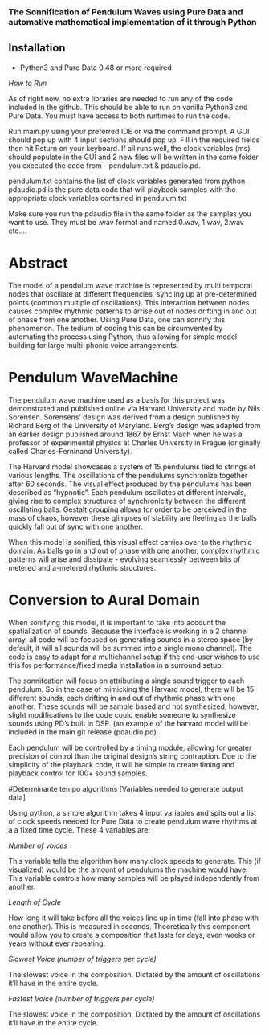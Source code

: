 ### The Sonnification of Pendulum Waves using Pure Data and automative mathematical implementation of it through Python

## Installation

  - Python3 and Pure Data 0.48 or more required
  
  _How to Run_

As of right now, no extra libraries are needed to run any of the code included in the github. This should be able to run on vanilla Python3 and Pure Data. You must have access to both runtimes to run the code.

Run main.py using your preferred IDE or via the command prompt. A GUI should pop up with 4 input sections should pop up. Fill in the required fields then hit Return on your keyboard. If all runs well, the clock variables (ms) should populate in the GUI and 2 new files will be written in the same folder you executed the code from - pendulum.txt & pdaudio.pd. 

pendulum.txt contains the list of clock variables generated from python
pdaudio.pd is the pure data code that will playback samples with the appropriate clock variables contained in pendulum.txt

Make sure you run the pdaudio file in the same folder as the samples you want to use. They must be .wav format and named 0.wav, 1.wav, 2.wav etc…. 



# Abstract

The model of a pendulum wave machine is represented by multi temporal nodes that oscillate at different frequencies, sync’ing up at pre-determined points (common multiple of oscillations). This interaction between nodes causes complex rhythmic patterns to arrise out of nodes drifting in and out of phase from one another.  Using Pure Data, one can sonnify this phenomenon. The tedium of coding this can be circumvented by automating the process using Python, thus allowing for simple model building for large multi-phonic voice arrangements. 

# Pendulum WaveMachine

The pendulum wave machine used as a basis for this project was demonstrated and published online via Harvard University and made by Nils Sorensen. Sorensens’ design was derived from a design published by Richard Berg of the University of Maryland. Berg’s design was adapted from an earlier design published around 1867 by Ernst Mach when he was a professor of experimental physics at Charles University in Prague (originally called Charles-Ferninand University). 

The Harvard model showcases a system of 15 pendulums tied to strings of various lengths. The oscillations of the pendulums synchronize together after 60 seconds. The visual effect produced by the pendulums has been described as “hypnotic”. Each pendulum oscillates at different intervals, giving rise to complex structures of synchronicity between the different oscillating balls. Gestalt grouping allows for order to be perceived in the mass of chaos, however these glimpses of stability are fleeting as the balls quickly fall out of sync with one another. 

When this model is sonified, this visual effect carries over to the rhythmic domain. As balls go in and out of phase with one another, complex rhythmic patterns will arise and dissipate - evolving seamlessly between bits of metered and a-metered rhythmic structures. 

# Conversion to Aural Domain

When sonifying this model, it is important to take into account the spatialization of sounds. Because the interface is working in a 2 channel array, all code will be focused on generating sounds in a stereo space (by default, it will all sounds will be summed into a single mono channel). The code is easy to adapt for a multichannel setup if the end-user wishes to use this for performance/fixed media installation in a surround setup. 

The sonnifcation will focus on attributing a single sound trigger to each pendulum. So in the case of mimicking the Harvard model, there will be 15 different sounds, each drifting in and out of rhythmic phase with one another. These sounds will be sample based and not synthesized, however, slight modifications to the code could enable someone to synthesize sounds using PD’s built in DSP. (an example of the harvard model will be included in the main git release (pdaudio.pd).

Each pendulum will be controlled by a timing module, allowing for greater precision of control than the original design’s string contraption. Due to the simplicity of the playback code, it will be simple to create timing and playback control for 100+ sound samples. 

#Determinante tempo algorithms [Variables needed to generate output data]

Using python, a simple algorithm takes 4 input variables and spits out a list of clock speeds needed for Pure Data to create pendulum wave rhythms at a a fixed time cycle. These 4 variables are:

_Number of voices_

This variable tells the algorithm how many clock speeds to generate. This (if visualized) would be the amount of pendulums the machine would have. This variable controls how many samples will be played independently from another. 

_Length of Cycle_

How long it will take before all the voices line up in time (fall into phase with one another). This is measured in seconds. Theoretically this component would allow you to create a composition that lasts for days, even weeks or years without ever repeating. 

_Slowest Voice (number of triggers per cycle)_

The slowest voice in the composition. Dictated by the amount of oscillations it’ll have in the entire cycle. 


_Fastest Voice (number of triggers per cycle)_

The slowest voice in the composition. Dictated by the amount of oscillations it’ll have in the entire cycle. 
